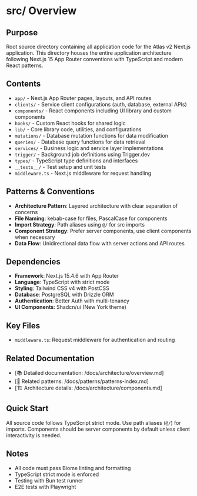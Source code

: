 # src/ Overview

## Purpose
Root source directory containing all application code for the Atlas v2 Next.js application. This directory houses the entire application architecture following Next.js 15 App Router conventions with TypeScript and modern React patterns.

## Contents
- `app/` - Next.js App Router pages, layouts, and API routes
- `clients/` - Service client configurations (auth, database, external APIs)
- `components/` - React components including UI library and custom components
- `hooks/` - Custom React hooks for shared logic
- `lib/` - Core library code, utilities, and configurations
- `mutations/` - Database mutation functions for data modification
- `queries/` - Database query functions for data retrieval
- `services/` - Business logic and service layer implementations
- `trigger/` - Background job definitions using Trigger.dev
- `types/` - TypeScript type definitions and interfaces
- `__tests__/` - Test setup and unit tests
- `middleware.ts` - Next.js middleware for request handling

## Patterns & Conventions
- **Architecture Pattern**: Layered architecture with clear separation of concerns
- **File Naming**: kebab-case for files, PascalCase for components
- **Import Strategy**: Path aliases using `@/` for src imports
- **Component Strategy**: Prefer server components, use client components when necessary
- **Data Flow**: Unidirectional data flow with server actions and API routes

## Dependencies
- **Framework**: Next.js 15.4.6 with App Router
- **Language**: TypeScript with strict mode
- **Styling**: Tailwind CSS v4 with PostCSS
- **Database**: PostgreSQL with Drizzle ORM
- **Authentication**: Better Auth with multi-tenancy
- **UI Components**: Shadcn/ui (New York theme)

## Key Files
- `middleware.ts`: Request middleware for authentication and routing

## Related Documentation
- [📚 Detailed documentation: /docs/architecture/overview.md]
- [🔗 Related patterns: /docs/patterns/patterns-index.md]
- [🏗️ Architecture details: /docs/architecture/components.md]

## Quick Start
All source code follows TypeScript strict mode. Use path aliases (`@/`) for imports. Components should be server components by default unless client interactivity is needed.

## Notes
- All code must pass Biome linting and formatting
- TypeScript strict mode is enforced
- Testing with Bun test runner
- E2E tests with Playwright